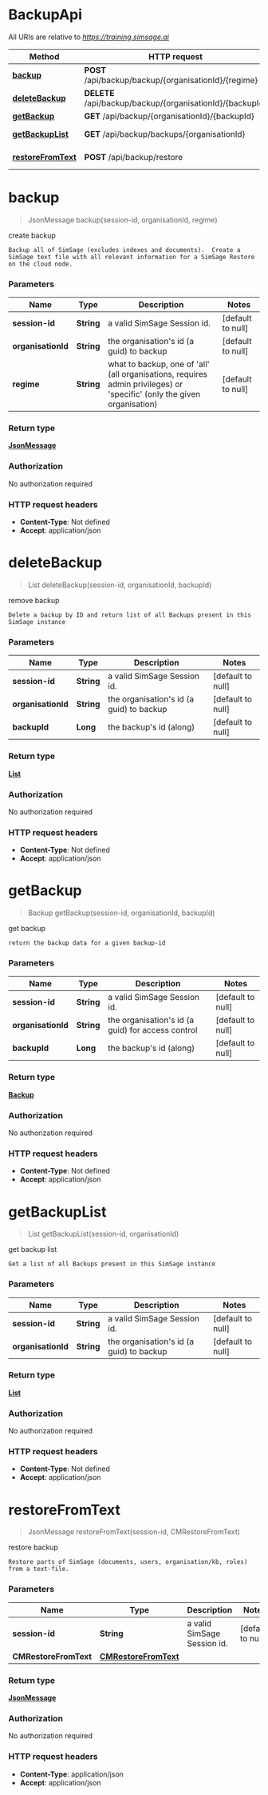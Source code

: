 # BackupApi

All URIs are relative to *https://training.simsage.ai*

| Method | HTTP request | Description |
|------------- | ------------- | -------------|
| [**backup**](BackupApi.md#backup) | **POST** /api/backup/backup/{organisationId}/{regime} | create backup |
| [**deleteBackup**](BackupApi.md#deleteBackup) | **DELETE** /api/backup/backup/{organisationId}/{backupId} | remove backup |
| [**getBackup**](BackupApi.md#getBackup) | **GET** /api/backup/{organisationId}/{backupId} | get backup |
| [**getBackupList**](BackupApi.md#getBackupList) | **GET** /api/backup/backups/{organisationId} | get backup list |
| [**restoreFromText**](BackupApi.md#restoreFromText) | **POST** /api/backup/restore | restore backup |


<a name="backup"></a>
# **backup**
> JsonMessage backup(session-id, organisationId, regime)

create backup

    Backup all of SimSage (excludes indexes and documents).  Create a SimSage text file with all relevant information for a SimSage Restore on the cloud node.

### Parameters

|Name | Type | Description  | Notes |
|------------- | ------------- | ------------- | -------------|
| **session-id** | **String**| a valid SimSage Session id. | [default to null] |
| **organisationId** | **String**| the organisation&#39;s id (a guid) to backup | [default to null] |
| **regime** | **String**| what to backup, one of &#39;all&#39; (all organisations, requires admin privileges) or &#39;specific&#39; (only the given organisation) | [default to null] |

### Return type

[**JsonMessage**](../Models/JsonMessage.md)

### Authorization

No authorization required

### HTTP request headers

- **Content-Type**: Not defined
- **Accept**: application/json

<a name="deleteBackup"></a>
# **deleteBackup**
> List deleteBackup(session-id, organisationId, backupId)

remove backup

    Delete a backup by ID and return list of all Backups present in this SimSage instance

### Parameters

|Name | Type | Description  | Notes |
|------------- | ------------- | ------------- | -------------|
| **session-id** | **String**| a valid SimSage Session id. | [default to null] |
| **organisationId** | **String**| the organisation&#39;s id (a guid) to backup | [default to null] |
| **backupId** | **Long**| the backup&#39;s id (along) | [default to null] |

### Return type

[**List**](../Models/Backup.md)

### Authorization

No authorization required

### HTTP request headers

- **Content-Type**: Not defined
- **Accept**: application/json

<a name="getBackup"></a>
# **getBackup**
> Backup getBackup(session-id, organisationId, backupId)

get backup

    return the backup data for a given backup-id

### Parameters

|Name | Type | Description  | Notes |
|------------- | ------------- | ------------- | -------------|
| **session-id** | **String**| a valid SimSage Session id. | [default to null] |
| **organisationId** | **String**| the organisation&#39;s id (a guid) for access control | [default to null] |
| **backupId** | **Long**| the backup&#39;s id (along) | [default to null] |

### Return type

[**Backup**](../Models/Backup.md)

### Authorization

No authorization required

### HTTP request headers

- **Content-Type**: Not defined
- **Accept**: application/json

<a name="getBackupList"></a>
# **getBackupList**
> List getBackupList(session-id, organisationId)

get backup list

    Get a list of all Backups present in this SimSage instance

### Parameters

|Name | Type | Description  | Notes |
|------------- | ------------- | ------------- | -------------|
| **session-id** | **String**| a valid SimSage Session id. | [default to null] |
| **organisationId** | **String**| the organisation&#39;s id (a guid) to backup | [default to null] |

### Return type

[**List**](../Models/Backup.md)

### Authorization

No authorization required

### HTTP request headers

- **Content-Type**: Not defined
- **Accept**: application/json

<a name="restoreFromText"></a>
# **restoreFromText**
> JsonMessage restoreFromText(session-id, CMRestoreFromText)

restore backup

    Restore parts of SimSage (documents, users, organisation/kb, roles) from a text-file.

### Parameters

|Name | Type | Description  | Notes |
|------------- | ------------- | ------------- | -------------|
| **session-id** | **String**| a valid SimSage Session id. | [default to null] |
| **CMRestoreFromText** | [**CMRestoreFromText**](../Models/CMRestoreFromText.md)|  | |

### Return type

[**JsonMessage**](../Models/JsonMessage.md)

### Authorization

No authorization required

### HTTP request headers

- **Content-Type**: application/json
- **Accept**: application/json


